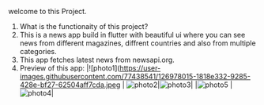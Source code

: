 welcome to this  Project.

1) What is the functionaity of this project?
2) This is a news app build in flutter with beautiful ui where you can see news from different magazines, diffrent countries and also from multiple categories.
3) This app fetches latest news from newsapi.org.
4) Preview of this app:
    |![photo1](https://user-images.githubusercontent.com/77438541/126978015-1818e332-9285-428e-bf27-62504aff7cda.jpeg | ![photo2](https://user-images.githubusercontent.com/77438541/126978275-412f171d-48fa-4676-b99b-b8563baaa344.jpeg)|![photo3](https://user-images.githubusercontent.com/77438541/126978303-9a195713-7ea8-4d8d-b287-9e075c6ac6c7.jpeg)|
		|![photo5](https://user-images.githubusercontent.com/77438541/126978380-83a01e27-edef-4471-857e-5e33e5d38706.jpeg)
|![photo4](https://user-images.githubusercontent.com/77438541/126978343-1b6968e2-c544-4c8e-8473-8993ef5b1618.jpeg)|



